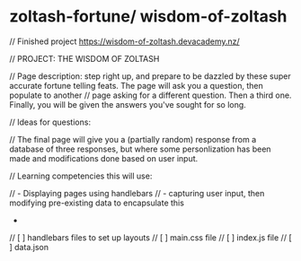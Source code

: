 # zoltash-fortune/ wisdom-of-zoltash

// Finished project https://wisdom-of-zoltash.devacademy.nz/

// PROJECT: THE WISDOM OF ZOLTASH

//  Page description: step right up, and prepare to be dazzled by these super accurate fortune telling feats. The page will ask you a question, then populate to another
// page asking for a different question. Then a third one. Finally, you will be given the answers you've sought for so long.

// Ideas for questions:

// The final page will give you a (partially random) response from a database of three responses, but where some personlization has been made and modifications done based on user input.

// Learning competencies this will use:

// - Displaying pages using handlebars
// - capturing user input, then modifying pre-existing data to encapsulate this 

- 

// [ ] handlebars files to set up layouts
// [ ] main.css file
// [ ] index.js file
// [ ] data.json
